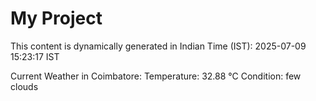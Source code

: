 # My Project

This content is dynamically generated in Indian Time (IST): 2025-07-09 15:23:17 IST


Current Weather in Coimbatore:
Temperature: 32.88 °C
Condition: few clouds
